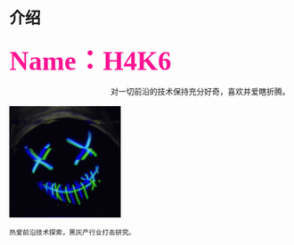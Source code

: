 # **介绍**

**<font color=DeepPink size=33 face="黑体">Name：H4K6</font>**

<div align=right>对一切前沿的技术保持充分好奇，喜欢并爱瞎折腾。</div><br>

<img src="/public/picture/anonimuns.gif" width="200px">

```
热爱前沿技术探索，黑灰产行业打击研究。 
```